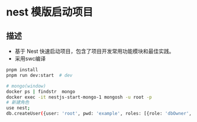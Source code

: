 # nest 模版启动项目

## 描述

- 基于 Nest 快速启动项目，包含了项目开发常用功能模块和最佳实践。
- 采用swc编译

```sh
pnpm install
pnpm run dev:start  # dev

# mongo(window)
docker ps | findstr  mongo
docker exec -it nestjs-start-mongo-1 mongosh -u root -p
# 新建角色
use nest;
db.createUser({user: 'root', pwd: 'example', roles: [{role: 'dbOwner', db: 'nest'}]});
```
